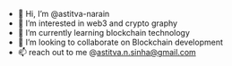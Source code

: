 - 👋 Hi, I’m @astitva-narain
- 👀 I’m interested in web3 and crypto graphy
- 🌱 I’m currently learning blockchain technology
- 💞️ I’m looking to collaborate on Blockchain development
- 📫 reach out to me @astitva.n.sinha@gmail.com 

<!---
astitva-narain/astitva-narain is a ✨ special ✨ repository because its `README.md` (this file) appears on your GitHub profile.
You can click the Preview link to take a look at your changes.
--->
